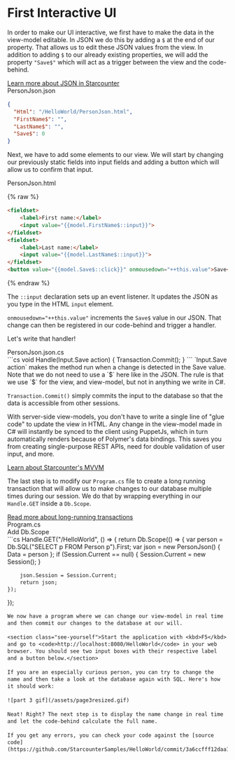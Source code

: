 # First Interactive UI

In order to make our UI interactive, we first have to make the data in the view-model editable. In JSON we do this by adding a `$` at the end of our property. That allows us to edit these JSON values from the view. In addition to adding `$` to our already existing properties, we will add the property `"Save$"` which will act as a trigger between the view and the code-behind.

<aside class="read-more">
    <a href="/guides/typed-json/json-by-example">Learn more about JSON in Starcounter</a>
</aside>

<div class="code-name">PersonJson.json</div>

```json
{
  "Html": "/HelloWorld/PersonJson.html",
  "FirstName$": "",
  "LastName$": "",
  "Save$": 0
}
```

Next, we have to add some elements to our view. We will start by changing our previously static fields into input fields and adding a button which will allow us to confirm that input.

<div class="code-name">PersonJson.html</div>

{% raw %}
```html
<fieldset>
    <label>First name:</label>
    <input value="{{model.FirstName$::input}}">
</fieldset>
<fieldset>
    <label>Last name:</label>
    <input value="{{model.LastName$::input}}">
</fieldset>
<button value="{{model.Save$::click}}" onmousedown="++this.value">Save</button>
```
{% endraw %}

The `::input` declaration sets up an event listener. It updates the JSON as you type in the HTML `input` element.

`onmousedown="++this.value"` increments the `Save$` value in our JSON. That change can then be registered in our code-behind and trigger a handler.

Let's write that handler!

<div class="code-name">PersonJson.json.cs</div>
```cs
void Handle(Input.Save action)
{
    Transaction.Commit();
}
```
`Input.Save action` makes the method run when a change is detected in the Save value. Note that we do not need to use a `$` here like in the JSON. The rule is that we use `$` for the view, and view-model, but not in anything we write in C#.

`Transaction.Commit()` simply commits the input to the database so that the data is accessible from other sessions.

With server-side view-models, you don't have to write a single line of "glue code" to update the view in HTML. Any change in the view-model made in C# will instantly be synced to the client using PuppetJs, which in turn automatically renders because of Polymer's data bindings. This saves you from creating single-purpose REST APIs, need for double validation of user input, and more.

<aside class="read-more">
    <a href="/guides/puppet-web-apps/starcounter-mvvm">Learn about Starcounter's MVVM</a>
</aside>

The last step is to modify our `Program.cs` file to create a long running transaction that will allow us to make changes to our database multiple times during our session. We do that by wrapping everything in our `Handle.GET` inside a `Db.Scope`.

<aside class="read-more">
    <a href="/guides/transactions/long-running-transactions">Read more about long-running transactions</a>
</aside>

<div class="code-name">Program.cs</div><div class="code-name code-title">Add Db.Scope</div>
```cs
Handle.GET("/HelloWorld", () =>
{
    return Db.Scope(() =>
    {
        var person = Db.SQL<Person>("SELECT p FROM Person p").First;
        var json = new PersonJson()
        {
            Data = person
        };
        if (Session.Current == null)
        {
            Session.Current = new Session();
        }

        json.Session = Session.Current;
        return json;
    });
});
```
We now have a program where we can change our view-model in real time and then commit our changes to the database at our will.

<section class="see-yourself">Start the application with <kbd>F5</kbd> and go to <code>http://localhost:8080/HelloWorld</code> in your web browser. You should see two input boxes with their respective label and a button below.</section>

If you are an especially curious person, you can try to change the name and then take a look at the database again with SQL. Here's how it should work:

![part 3 gif](/assets/page3resized.gif)

Neat! Right? The next step is to display the name change in real time and let the code-behind calculate the full name.

If you get any errors, you can check your code against the [source code](https://github.com/StarcounterSamples/HelloWorld/commit/3a6ccfff12daa109a1afad335565493a8fd2fc9a).
